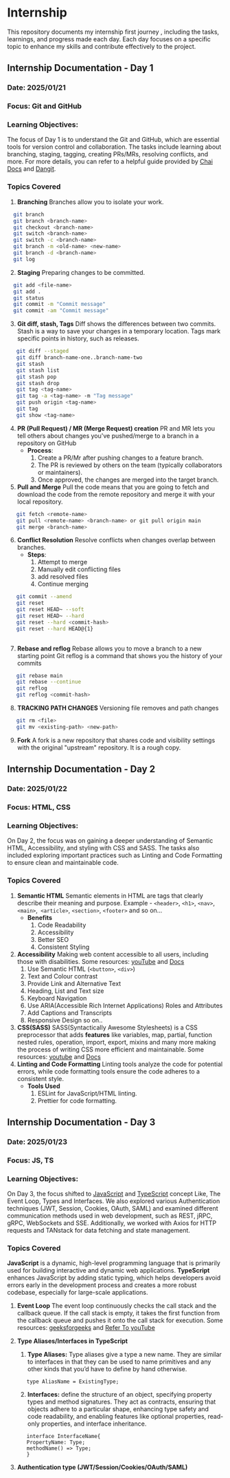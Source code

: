 # Internship
This repository documents my internship first journey , including the tasks, learnings, and progress made each day. Each day focuses on a specific topic to enhance my skills and contribute effectively to the project.

## Internship Documentation - Day 1
### Date: 2025/01/21
### Focus: Git and GitHub
### Learning Objectives:
The focus of Day 1 is to understand the Git and GitHub, which are essential tools for version control and collaboration. The tasks include learning about branching, staging, tagging, creating PRs/MRs, resolving conflicts, and more. For more details, you can refer to a helpful guide provided by [Chai Docs](https://docs.chaicode.com/git-and-github/) and [Dangit](https://dangitgit.com/en).
### Topics Covered
1. **Branching**
   Branches allow you to isolate your work.
```bash
  git branch                          
  git branch <branch-name>            
  git checkout <branch-name>          
  git switch <branch-name>            
  git switch -c <branch-name>         
  git branch -m <old-name> <new-name> 
  git branch -d <branch-name>     
  git log    
```
2. **Staging**
  Preparing changes to be committed.
```bash
  git add <file-name>             
  git add .                       
  git status                      
  git commit -m "Commit message"  
  git commit -am "Commit message" 

```
3. **Git diff, stash, Tags**
   Diff shows the differences between two commits.
   Stash is a way to save your changes in a temporary location.
   Tags mark specific points in history, such as releases.
```bash
   git diff --staged
   git diff branch-name-one..branch-name-two
   git stash
   git stash list
   git stash pop
   git stash drop
   git tag <tag-name>
   git tag -a <tag-name> -m "Tag message"
   git push origin <tag-name>
   git tag
   git show <tag-name>
```
4. **PR (Pull Request) / MR (Merge Request) creation**
   PR and MR lets you tell others about changes you've pushed/merge to a branch in a repository on GitHub
   - **Process**:
      1. Create a PR/Mr after pushing changes to a feature branch.
      2. The PR is reviewed by others on the team (typically collaborators or maintainers).
      3. Once approved, the changes are merged into the target branch.
5. **Pull and Merge**
   Pull the code means that you are going to fetch and download the code from the remote repository and merge it with your local repository.
```bash
   git fetch <remote-name>
   git pull <remote-name> <branch-name> or git pull origin main
   git merge <branch-name>
```
6. **Conflict Resolution**
   Resolve conflicts when changes overlap between branches.
   - **Steps**:
     1. Attempt to merge
     2. Manually edit conflicting files
     3. add resolved files
     4. Continue merging
```bash
   git commit --amend
   git reset
   git reset HEAD~ --soft
   git reset HEAD~ --hard
   git reset --hard <commit-hash>
   git reset --hard HEAD@{1}
   
```
7. **Rebase and reflog**
    Rebase allows you to move a branch to a new starting point
    Git reflog is a command that shows you the history of your commits
```bash
   git rebase main
   git rebase --continue
   git reflog
   git reflog <commit-hash>
```
8. **TRACKING PATH CHANGES**
   Versioning file removes and path changes
```bash
   git rm <file>
   git mv <existing-path> <new-path>
```
9. **Fork**
   A fork is a new repository that shares code and visibility settings with the original "upstream" repository. It is a rough copy.

## Internship Documentation - Day 2
### Date: 2025/01/22
### Focus: HTML, CSS
### Learning Objectives:
On Day 2, the focus was on gaining a deeper understanding of Semantic HTML, Accessibility, and styling with CSS and SASS. The tasks also included exploring important practices such as Linting and Code Formatting to ensure clean and maintainable code.
### Topics Covered
1. **Semantic HTML**
   Semantic elements in HTML are tags that clearly describe their meaning and purpose. Example - `<header>`, `<h1>`, `<nav>`, `<main>`,` <article>`, `<section>`, `<footer>` and so on...
   - **Benefits**
      1. Code Readability
      2. Accessibility
      3. Better SEO
      4. Consistent Styling
2. **Accessibility**
   Making web content accessible to all users, including those with disabilities. Some resources: [youTube](https://youtu.be/e2nkq3h1P68?si=p3M9_oSqG6-s_fHc) and [Docs](https://www.w3.org/TR/html-aria/)
      1. Use Semantic HTML (`<button>`, `<div>`)
      2. Text and Colour contrast
      3. Provide Link and Alternative Text 
      4. Heading, List and Text size
      5. Keyboard Navigation
      6. Use ARIA(Accessible Rich Internet Applications) Roles and Attributes
      7. Add Captions and Transcripts
      8. Responsive Design
      so on..
3. **CSS(SASS)**
   SASS(Syntactically Awesome Stylesheets) is a CSS preprocessor that adds **features** like variables, map, partial, function nested rules, operation, import, export, mixins and many more making the process of writing CSS more efficient and maintainable.
   Some resources: [youtube](https://youtu.be/_a5j7KoflTs?si=DXf8cAp-aFh_t5k3) and [Docs](https://sass-lang.com/documentation/)
4. **Linting and Code Formatting**
   Linting tools analyze the code for potential errors, while code formatting tools ensure the code adheres to a consistent style.
   - **Tools Used**
      1. ESLint for JavaScript/HTML linting.
      2. Prettier for code formatting.

## Internship Documentation - Day 3
### Date: 2025/01/23
### Focus: JS, TS
### Learning Objectives:
On Day 3, the focus shifted to [JavaScript](https://youtu.be/nZ1DMMsyVyI?si=FhM2LX7-AMRcLV5P)  and [TypeScript](https://youtu.be/gieEQFIfgYc?si=4r1i6W0eKzZNZX9v) concept Like, The Event Loop, Types and Interfaces. We also explored various Authentication techniques (JWT, Session, Cookies, OAuth, SAML) and examined different communication methods used in web development, such as REST, jRPC, gRPC, WebSockets and SSE. Additionally, we worked with Axios for HTTP requests and TANstack for data fetching and state management.
### Topics Covered
**JavaScript** is a dynamic, high-level programming language that is primarily used for building interactive and dynamic web applications. **TypeScript** enhances JavaScript by adding static typing, which helps developers avoid errors early in the development process and creates a more robust codebase, especially for large-scale applications.
1. **Event Loop**
   The event loop continuously checks the call stack and the callback queue. If the call stack is empty, it takes the first function from the callback queue and pushes it onto the call stack for execution. Some resources: [geeksforgeeks](https://www.geeksforgeeks.org/what-is-an-event-loop-in-javascript/) and [ Refer To youTube](https://www.youtube.com/watch?v=8aGhZQkoFbQ)
2. **Type Aliases/Interfaces in TypeScript** 
      1. **Type Aliases:** Type aliases give a type a new name. They are similar to interfaces in that they can be used to name primitives and any other kinds that you’d have to define by hand otherwise.
   ```syntax
      type AliasName = ExistingType;
   ```
    
      2. **Interfaces:** define the structure of an object, specifying property types and method signatures. They act as contracts, ensuring that objects adhere to a particular shape, enhancing type safety and code readability, and enabling features like optional properties, read-only properties, and interface inheritance.
   ```syntax
      interface InterfaceName{
      PropertyName: Type;
      methodName() => Type;  
      } 
   ```
3. **Authentication type (JWT/Session/Cookies/OAuth/SAML)**